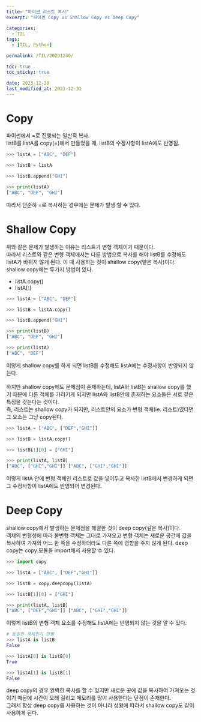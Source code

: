 ```yaml
---
title: "파이썬 리스트 복사"
excerpt: "파이썬 Copy vs Shallow Copy vs Deep Copy"

categories:
  - TIL
tags:
  - [TIL, Python]

permalink: /TIL/20231230/

toc: true
toc_sticky: true

date: 2023-12-30
last_modified_at: 2023-12-31
---
```

# Copy
파이썬에서 =로 진행되는 일반적 복사.   
listB를 listA를 copy(=)해서 만들었을 때, listB의 수정사항이 listA에도 반영됨.

```python
>>> listA = ["ABC", "DEF"]

>>> listB = listA

>>> listB.append("GHI")

>>> print(listA)
["ABC", "DEF", "GHI"]
```
따라서 단순히 =로 복사하는 경우에는 문제가 발생 할 수 있다.


# Shallow Copy
위와 같은 문제가 발생하는 이유는 리스트가 변형 객체이기 때문이다.   
따라서 리스트와 같은 변형 객체에서는 다른 방법으로 복사를 해야 listB를 수정해도 listA가 바뀌지 않게 된다. 이 때 사용하는 것이 shallow copy(얕은 복사)이다.   
shallow copy에는 두가지 방법이 있다.   
- listA.copy()
- listA[:]

```python
>>> listA = ["ABC", "DEF"]

>>> listB = listA.copy()

>>> listB.append("GHI")

>>> print(listB)
["ABC", "DEF", "GHI"]

>>> print(listA)
["ABC", "DEF"]
```
이렇게 shallow copy를 하게 되면 listB를 수정해도 listA에는 수정사항이 반영되지 않는다.   
<br>
하지만 shallow copy에도 문제점이 존재하는데, listA와 listB는 shallow copy를 했기 때문에 다른 객체를 가리키게 되지만 listA와 listB안에 존재하는 요소들은 서로 같은 특징을 갖는다는 것이다.   
즉, 리스트는 shallow copy가 되지만, 리스트안의 요소가 변형 객체(ie. 리스트)였다면 그 요소는 그냥 copy된다.

```python
>>> listA = ["ABC", ["DEF","GHI"]]

>>> listB = listA.copy()

>>> listB[1][0] = ["GHI"]

>>> print(listA, listB)
["ABC", ["GHI","GHI"]] ["ABC", ["GHI","GHI"]]
```
이렇게 listA 안에 변형 객체인 리스트로 값을 넣어두고 복사한 listB에서 변경하게 되면 그 수정사항이 listA에도 반영되어 변경된다.


# Deep Copy
shallow copy에서 발생하는 문제점을 해결한 것이 deep copy(깊은 복사)이다.   
객체의 변형성에 따라 불변형 객체는 그대로 가져오고 변형 객체는 새로운 공간에 값을 복사하여 가져와 어느 한 쪽을 수정하더라도 다른 쪽에 영향을 주지 않게 된다.
deep copy는 copy 모듈을 import해서 사용할 수 있다.

```python
>>> import copy

>>> listA = ["ABC", ["DEF","GHI"]]

>>> listB = copy.deepcopy(listA)

>>> listB[1][0] = ["GHI"]

>>> print(listA, listB)
["ABC", ["DEF","GHI"]] ["ABC", ["GHI","GHI"]]
```
이렇게 listB의 변형 객체 요소를 수정해도 listA에는 반영되지 않는 것을 알 수 있다.
```python
# 동일한 객체인지 판별
>>> listA is listB
False

>>> listA[0] is listB[0]
True

>>> listA[1] is listB[1]
False
```
deep copy의 경우 완벽한 복사를 할 수 있지만 새로운 곳에 값을 복사하여 가져오는 것이기 때문에 시간이 오래 걸리고 메모리를 많이 사용한다는 단점이 존재한다.   
그래서 항상 deep copy를 사용하는 것이 아니라 상황에 따라서 shallow copy도 같이 사용하게 된다.
